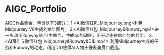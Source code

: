 # AIGC_Portfolio
AIGC作品集合，包含以下3部分：
1.<AI微信红包_Midjourney.png>利用Midjourney V6生成的龙年图片。
2.<AI微信红包_Midjourney&Runway.mp4>进一步利用Runway结合1中图片，生成4s的动图，用于动态微信红包的封面。
3.<AI拜年与微信红包_Midjourney&Runway&DID.mp4> 利用Midjourney生成的任务和Runway的动态，利用DID使得AI人物头像表演贯口截面。
